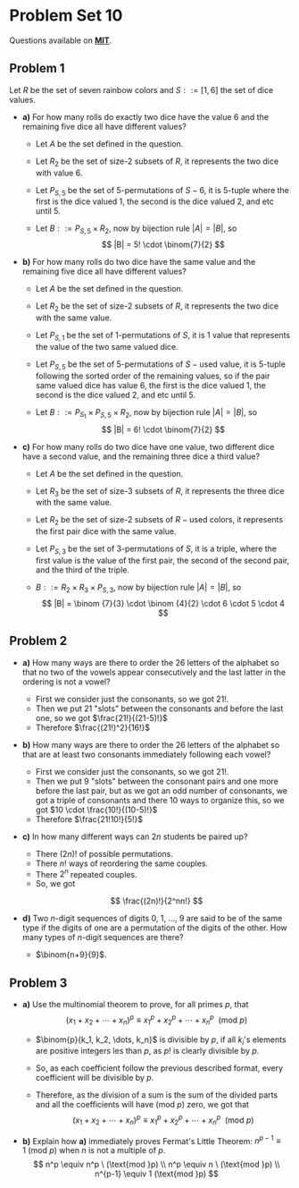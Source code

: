 # Problem Set 10

Questions available on **[MIT](https://openlearninglibrary.mit.edu/assets/courseware/v1/74d94c004b9cfa110fea238e6a346839/asset-v1:OCW+6.042J+2T2019+type@asset+block/MIT6_042JS15_ps10.pdf)**.

## Problem 1

Let $R$ be the set of seven rainbow colors and $S ::= [1, 6]$ the set of dice values.

* **a)** For how many rolls do exactly two dice have the value 6 and the remaining five dice all have different values?

  * Let $A$ be the set defined in the question.

  * Let $R_2$ be the set of size-2 subsets of $R$, it represents the two dice with value 6.

  * Let $P_{S,5}$ be the set of 5-permutations of $S-6$, it is 5-tuple where the first is the dice valued 1, the second is the dice valued 2, and etc until 5.   

  * Let $B::= P_{S,5} \times R_2$, now by bijection rule $|A| = |B|$, so
    $$
    |B| = 5! \cdot \binom{7}{2}
    $$
    

* **b)** For how many rolls do two dice have the same value and the remaining five dice all have different values?

  * Let $A$ be the set defined in the question.

  * Let $R_2$ be the set of size-2 subsets of $R$, it represents the two dice with the same value.

  * Let $P_{S,1}$ be the set of 1-permutations of $S$, it is 1 value that represents the value of the two same valued dice.

  * Let $P_{S,5}$ be the set of 5-permutations of $S- \text{used value}$, it is 5-tuple following the sorted order of the remaining values, so if the pair same valued dice has value 6, the first is the dice valued 1, the second is the dice valued 2, and etc until 5.   

  * Let $B::= P_{S_1} \times P_{S,5} \times R_2$, now by bijection rule $|A| = |B|$, so
    $$
    |B| = 6! \cdot \binom{7}{2}
    $$
    

* **c)** For how many rolls do two dice have one value, two different dice have a second value, and the remaining three dice a third value?

  * Let $A$ be the set defined in the question.

  * Let $R_3$ be the set of size-3 subsets of $R$, it represents the three dice with the same value.

  * Let $R_2$ be the set of size-2 subsets of $R- \text{used colors}$, it represents the first pair dice with the same value.

  * Let $P_{S,3}$ be the set of 3-permutations of $S$, it is a triple, where the first value is the value of the first pair, the second of the second pair, and the third of the triple.

  * $B ::= R_2 \times R_3 \times P_{S, 3}$, now by bijection rule $|A| = |B|$, so
    $$
    |B| = \binom {7}{3} \cdot \binom {4}{2} \cdot 6 \cdot 5 \cdot 4
    $$
    

## Problem 2

* **a)** How many ways are there to order the 26 letters of the alphabet so that no two of the vowels appear consecutively and the last latter in the ordering is not a vowel?

  * First we consider just the consonants, so we got $21!$.
  * Then we put 21 "slots" between the consonants and before the last one, so we got $\frac{21!}{(21-5)!}$
  * Therefore $\frac{(21!)^2}{16!}$

* **b)** How many ways are there to order the 26 letters of the alphabet so that are at least two consonants immediately following each vowel?

  * First we consider just the consonants, so we got $21!$.
  * Then we put 9 "slots" between the consonant pairs and one more before the last pair, but as we got an odd number of consonants, we got a triple of consonants and there 10 ways to organize this, so we got $10 \cdot \frac{10!}{(10-5)!}$
  * Therefore $\frac{21!10!}{5!}$

* **c)** In how many different ways can $2n$ students be paired up?

  * There $(2n)!$ of possible permutations.
  * There $n!$ ways of reordering the same couples.
  * There $2^n$ repeated couples.
  * So, we got

  $$
  \frac{(2n)!}{2^nn!}
  $$

  

* **d)** Two $n$-digit sequences of digits 0, 1, ..., 9 are said to be of the same type if the digits of one are a permutation of the digits of the other. How many types of $n$-digit sequences are there?

  * $\binom{n+9}{9}$.

## Problem 3

* **a)** Use the multinomial theorem to prove, for all primes $p$, that
  $$
  (x_1 + x_2 + \cdots + x_n)^p \equiv x_1^p + x_2^p + \cdots + x_n^p \ \ (\text{mod }p)
  $$
  

  * $\binom{p}{k_1, k_2, \dots, k_n}$ is divisible by $p$, if all $k_i$'s elements are positive integers les than $p$, as $p!$ is clearly divisible by $p$.

  * So, as each coefficient follow the previous described format, every coefficient will be divisible by $p$.

  * Therefore, as the division of a sum is the sum of the divided parts and all the coefficients will have $(\text{mod }p)$ zero, we got that 
    $$
    (x_1 + x_2 + \cdots + x_n)^p \equiv x_1^p + x_2^p + \cdots + x_n^p \ \ (\text{mod }p)
    $$

* **b)** Explain how **a)** immediately proves Fermat's Little Theorem: $n^{p-1} \equiv 1 \ (\text{mod }p)$ when $n$ is not a multiple of $p$.
  $$
  n^p \equiv n^p \ (\text{mod }p) \\
  n^p \equiv n \ (\text{mod }p)  \\
  n^{p-1} \equiv 1 (\text{mod }p)
  $$
  



